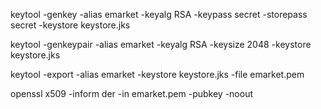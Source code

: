 
keytool -genkey -alias emarket -keyalg RSA -keypass secret -storepass secret -keystore keystore.jks

keytool -genkeypair -alias emarket -keyalg RSA -keysize 2048 -keystore keystore.jks

keytool -export -alias emarket -keystore keystore.jks -file emarket.pem

openssl x509 -inform der -in emarket.pem -pubkey -noout
